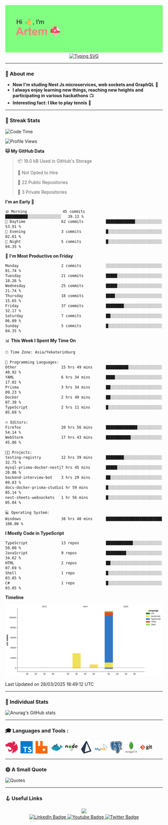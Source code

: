 <div id="header" align="center">
  <img src="https://github.com/CurlyBattery/CurlyBattery/blob/master/header.png?raw=true" alt="альтернативный текст">
  <a href="https://git.io/typing-svg"><img src="https://readme-typing-svg.demolab.com?font=Fira+Code&pause=1000&color=2BF777&width=435&lines=I've+been+doing+backend+programming+;on+Nest+JS+for+13+months+now" alt="Typing SVG" /></a>
</div>

---

### :otter: About me 
- __Now I'm studing Nest Js microservices, web sockets and GraphQL__ 🧩
- __I always enjoy learning new things, reaching new heights and participating in various hackathons__ 📺
- __Interesting fact: I like to play tennis__ 🏓

---

### :monorail: Streak Stats 

<!--START_SECTION:waka-->
![Code Time](http://img.shields.io/badge/Code%20Time-557%20hrs%2045%20mins-blue)

![Profile Views](http://img.shields.io/badge/Profile%20Views-97-blue)

**🐱 My GitHub Data** 

> 📦 19.0 kB Used in GitHub's Storage 
 > 
> 🚫 Not Opted to Hire
 > 
> 📜 22 Public Repositories 
 > 
> 🔑 3 Private Repositories 
 > 
**I'm an Early 🐤** 

```text
🌞 Morning                45 commits          ██████████░░░░░░░░░░░░░░░   39.13 % 
🌆 Daytime                62 commits          █████████████░░░░░░░░░░░░   53.91 % 
🌃 Evening                3 commits           █░░░░░░░░░░░░░░░░░░░░░░░░   02.61 % 
🌙 Night                  5 commits           █░░░░░░░░░░░░░░░░░░░░░░░░   04.35 % 
```
📅 **I'm Most Productive on Friday** 

```text
Monday                   2 commits           ░░░░░░░░░░░░░░░░░░░░░░░░░   01.74 % 
Tuesday                  21 commits          █████░░░░░░░░░░░░░░░░░░░░   18.26 % 
Wednesday                25 commits          █████░░░░░░░░░░░░░░░░░░░░   21.74 % 
Thursday                 18 commits          ████░░░░░░░░░░░░░░░░░░░░░   15.65 % 
Friday                   37 commits          ████████░░░░░░░░░░░░░░░░░   32.17 % 
Saturday                 7 commits           ██░░░░░░░░░░░░░░░░░░░░░░░   06.09 % 
Sunday                   5 commits           █░░░░░░░░░░░░░░░░░░░░░░░░   04.35 % 
```


📊 **This Week I Spent My Time On** 

```text
🕑︎ Time Zone: Asia/Yekaterinburg

💬 Programming Languages: 
Other                    15 hrs 49 mins      ██████████░░░░░░░░░░░░░░░   40.92 % 
YAML                     6 hrs 34 mins       ████░░░░░░░░░░░░░░░░░░░░░   17.02 % 
Prisma                   3 hrs 34 mins       ██░░░░░░░░░░░░░░░░░░░░░░░   09.23 % 
Docker                   2 hrs 49 mins       ██░░░░░░░░░░░░░░░░░░░░░░░   07.30 % 
TypeScript               2 hrs 11 mins       █░░░░░░░░░░░░░░░░░░░░░░░░   05.69 % 

🔥 Editors: 
Firefox                  20 hrs 56 mins      ██████████████░░░░░░░░░░░   54.14 % 
WebStorm                 17 hrs 43 mins      ███████████░░░░░░░░░░░░░░   45.86 % 

🐱‍💻 Projects: 
testing-registry         12 hrs 39 mins      ████████░░░░░░░░░░░░░░░░░   32.75 % 
mysql-prisma-docker-nestj7 hrs 45 mins       █████░░░░░░░░░░░░░░░░░░░░   20.06 % 
backend-interview-bot    3 hrs 29 mins       ██░░░░░░░░░░░░░░░░░░░░░░░   09.03 % 
docs-docker-prisma-studio1 hr 59 mins        █░░░░░░░░░░░░░░░░░░░░░░░░   05.14 % 
nest-sheets-websockets   1 hr 56 mins        █░░░░░░░░░░░░░░░░░░░░░░░░   05.04 % 

💻 Operating System: 
Windows                  38 hrs 40 mins      █████████████████████████   100.00 % 
```

**I Mostly Code in TypeScript** 

```text
TypeScript               13 repos            ████████████░░░░░░░░░░░░░   50.00 % 
JavaScript               9 repos             █████████░░░░░░░░░░░░░░░░   34.62 % 
HTML                     2 repos             ██░░░░░░░░░░░░░░░░░░░░░░░   07.69 % 
Shell                    1 repo              █░░░░░░░░░░░░░░░░░░░░░░░░   03.85 % 
C#                       1 repo              █░░░░░░░░░░░░░░░░░░░░░░░░   03.85 % 
```



**Timeline**

![Lines of Code chart](https://raw.githubusercontent.com/CurlyBattery/CurlyBattery/master/assets/bar_graph.png)


 Last Updated on 28/03/2025 18:49:12 UTC
<!--END_SECTION:waka-->

---

### :slot_machine: Individual Stats 
![Anurag's GitHub stats](https://github-readme-stats.vercel.app/api?username=CurlyBattery&hide=contribs,prs&theme=dracula)

---

### :mortar_board: Languages and Tools :
<div>
  <img src="https://github.com/devicons/devicon/blob/master/icons/nestjs/nestjs-original.svg" title="Nest" alt="Nest" width="40" height="40"/>&nbsp;
  <img src="https://github.com/devicons/devicon/blob/master/icons/typescript/typescript-plain.svg" title="TypeScript" alt="TypeScript" width="40" height="40"/>&nbsp;
  <img src="https://github.com/devicons/devicon/blob/master/icons/rabbitmq/rabbitmq-original.svg" title="Rabbit" alt="RabbitMQ" width="40" height="40"/>&nbsp;
  <img src="https://github.com/devicons/devicon/blob/master/icons/docker/docker-original.svg" title="Docker" alt="Docker" width="40" height="40"/>&nbsp;
  <img src="https://github.com/devicons/devicon/blob/master/icons/nodejs/nodejs-original-wordmark.svg" title="NodeJS" alt="NodeJS" width="40" height="40"/>&nbsp;
  <img src="https://github.com/devicons/devicon/blob/master/icons/prisma/prisma-original.svg" title="Prisma"  alt="Prisma" width="40" height="40"/>&nbsp;
  <img src="https://github.com/devicons/devicon/blob/master/icons/mysql/mysql-original-wordmark.svg" title="MySQL"  alt="MySQL" width="40" height="40"/>&nbsp;
  <img src="https://github.com/devicons/devicon/blob/master/icons/postgresql/postgresql-original.svg" title="PostgreSQL"  alt="PostgreSQL" width="40" height="40"/>&nbsp;
  <img src="https://github.com/devicons/devicon/blob/master/icons/mongodb/mongodb-original-wordmark.svg" title="MongoDB" alt="MongoDB" width="40" height="40"/>&nbsp;
  <img src="https://github.com/devicons/devicon/blob/master/icons/git/git-original-wordmark.svg" title="Git" **alt="Git" width="40" height="40"/>
</div>

---

### :sun_with_face: A Small Quote
![Quotes](https://quotes-github-readme.vercel.app/api?type=horizontal&theme=dark)

---

### :hook: Useful Links 
<div align="center">
  <img src="https://media2.giphy.com/media/v1.Y2lkPTc5MGI3NjExdG1qb3M0MHpyZmczeDJoZzR4Z2lvcXBydDhpejNpb3Zoc2NoM2lnaCZlcD12MV9pbnRlcm5hbF9naWZfYnlfaWQmY3Q9Zw/FXynzLoP14IHsnfGmO/giphy.gif" height="300">
  
  <div id="badges">
  <a href="your-linkedin-URL">
    <img src="https://img.shields.io/badge/LinkedIn-blue?style=for-the-badge&logo=linkedin&logoColor=white" alt="LinkedIn Badge"/>
  </a>
  <a href="your-youtube-URL">
    <img src="https://img.shields.io/badge/YouTube-red?style=for-the-badge&logo=youtube&logoColor=white" alt="Youtube Badge"/>
  </a>
  <a href="your-twitter-URL">
    <img src="https://img.shields.io/badge/Twitter-blue?style=for-the-badge&logo=twitter&logoColor=white" alt="Twitter Badge"/>
  </a>
